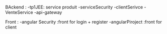 BAckend : 
-tp1JEE: service produit
-serviceSecurity
-clientSerivce
-VenteService
-api-gateway

Front :
-angular Security :front for login + register
-angularPiroject :front for client


